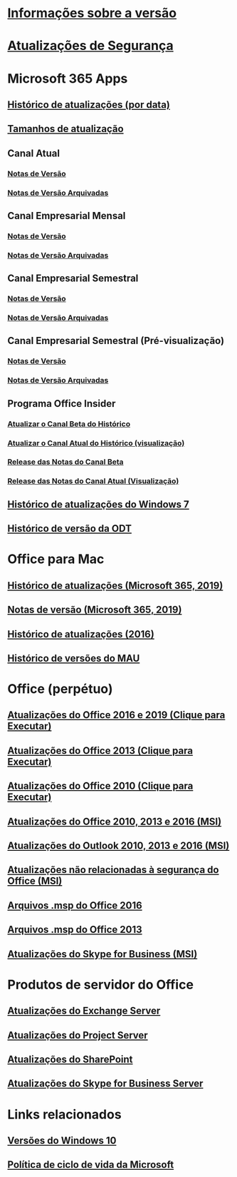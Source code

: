 # [Informações sobre a versão](release-notes-microsoft365-apps.md)
# [Atualizações de Segurança](microsoft365-apps-security-updates.md)
# Microsoft 365 Apps
## [Histórico de atualizações (por data)](update-history-microsoft365-apps-by-date.md)
## [Tamanhos de atualização](download-sizes-microsoft365-apps-updates.md)

## Canal Atual
### [Notas de Versão](current-channel.md)
### [Notas de Versão Arquivadas](monthly-channel-archived.md)

## Canal Empresarial Mensal
### [Notas de Versão](monthly-enterprise-channel.md)
### [Notas de Versão Arquivadas](monthly-enterprise-channel-archived.md)

## Canal Empresarial Semestral
### [Notas de Versão](semi-annual-enterprise-channel.md)
### [Notas de Versão Arquivadas](semi-annual-enterprise-channel-archived.md)



## Canal Empresarial Semestral (Pré-visualização)
### [Notas de Versão](semi-annual-enterprise-channel-preview.md)
### [Notas de Versão Arquivadas](semi-annual-enterprise-channel-preview-archived.md)



## Programa Office Insider  
### [Atualizar o Canal Beta do Histórico](Update-history-beta-channel.md)
### [Atualizar o Canal Atual do Histórico (visualização)](update-history-current-channel-preview.md)
### [Release das Notas do Canal Beta](beta-channel.md)
### [Release das Notas do Canal Atual (Visualização)](current-channel-preview.md)

## [Histórico de atualizações do Windows 7](update-history-office-Win7.md)

## [Histórico de versão da ODT](ODT-release-history.md)

# Office para Mac
## [Histórico de atualizações (Microsoft 365, 2019)](update-history-office-for-mac.md)
## [Notas de versão (Microsoft 365, 2019)](release-notes-office-for-mac.md)
## [Histórico de atualizações (2016)](release-notes-office-2016-mac.md)
## [Histórico de versões do MAU](release-history-microsoft-autoupdate.md)

# Office (perpétuo)
## [Atualizações do Office 2016 e 2019 (Clique para Executar)](update-history-office-2019.md)
## [Atualizações do Office 2013 (Clique para Executar)](update-history-office-2013.md)
## [Atualizações do Office 2010 (Clique para Executar)](update-history-office-2010-click-to-run.md)
## [Atualizações do Office 2010, 2013 e 2016 (MSI)](office-updates-msi.md)
## [Atualizações do Outlook 2010, 2013 e 2016 (MSI)](outlook-updates-msi.md)
## [Atualizações não relacionadas à segurança do Office (MSI)](office-MSI-non-security-updates.md)
## [Arquivos .msp do Office 2016](msp-files-office-2016.md)
## [Arquivos .msp do Office 2013](msp-files-office-2013.md)
## [Atualizações do Skype for Business (MSI)](/SkypeForBusiness/sfb-client-updates)

# Produtos de servidor do Office
## [Atualizações do Exchange Server](/Exchange/new-features/build-numbers-and-release-dates)
## [Atualizações do Project Server](project-server-updates.md)
## [Atualizações do SharePoint](sharepoint-updates.md)
## [Atualizações do Skype for Business Server](/SkypeForBusiness/sfb-server-updates)

# Links relacionados
## [Versões do Windows 10](/windows/release-health/release-information)
## [Política de ciclo de vida da Microsoft](https://support.microsoft.com/lifecycle)